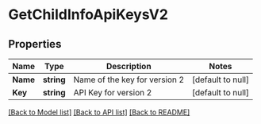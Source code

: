 # GetChildInfoApiKeysV2

## Properties
Name | Type | Description | Notes
------------ | ------------- | ------------- | -------------
**Name** | **string** | Name of the key for version 2 | [default to null]
**Key** | **string** | API Key for version 2 | [default to null]

[[Back to Model list]](../README.md#documentation-for-models) [[Back to API list]](../README.md#documentation-for-api-endpoints) [[Back to README]](../README.md)


